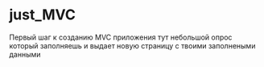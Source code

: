 # just_MVC
Первый шаг к созданию MVC приложения тут небольшой опрос который заполняешь и выдает новую страницу с твоими заполнеными данными 

